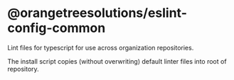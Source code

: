 # @orangetreesolutions/eslint-config-common

Lint files for typescript for use across organization repositories.

The install script copies (without overwriting) default linter files into root of repository.
